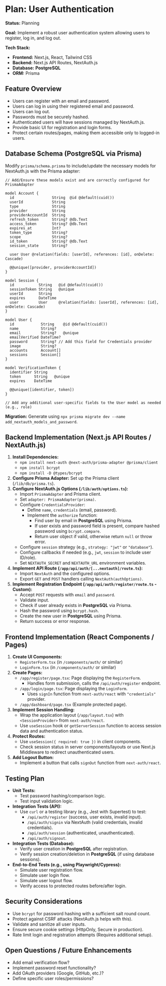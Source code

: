 # Plan: User Authentication

**Status:** Planning

**Goal:** Implement a robust user authentication system allowing users to register, log in, and log out.

**Tech Stack:**
*   **Frontend:** Next.js, React, Tailwind CSS
*   **Backend:** Next.js API Routes, NextAuth.js
*   **Database:** **PostgreSQL**
*   **ORM:** Prisma

## Feature Overview

*   Users can register with an email and password.
*   Users can log in using their registered email and password.
*   Users can log out.
*   Passwords must be securely hashed.
*   Authenticated users will have sessions managed by NextAuth.js.
*   Provide basic UI for registration and login forms.
*   Protect certain routes/pages, making them accessible only to logged-in users.

## Database Schema (**PostgreSQL** via Prisma)

Modify `prisma/schema.prisma` to include/update the necessary models for NextAuth.js with the Prisma adapter:

```prisma
// Add/Ensure these models exist and are correctly configured for PrismaAdapter

model Account {
  id                 String  @id @default(cuid())
  userId             String
  type               String
  provider           String
  providerAccountId  String
  refresh_token      String? @db.Text
  access_token       String? @db.Text
  expires_at         Int?
  token_type         String?
  scope              String?
  id_token           String? @db.Text
  session_state      String?

  user User @relation(fields: [userId], references: [id], onDelete: Cascade)

  @@unique([provider, providerAccountId])
}

model Session {
  id           String   @id @default(cuid())
  sessionToken String   @unique
  userId       String
  expires      DateTime
  user         User     @relation(fields: [userId], references: [id], onDelete: Cascade)
}

model User {
  id            String    @id @default(cuid())
  name          String?
  email         String?   @unique
  emailVerified DateTime?
  password      String? // Add this field for Credentials provider
  image         String?
  accounts      Account[]
  sessions      Session[]
}

model VerificationToken {
  identifier String
  token      String   @unique
  expires    DateTime

  @@unique([identifier, token])
}

// Add any additional user-specific fields to the User model as needed (e.g., role)
```
**Migration:** Generate using `npx prisma migrate dev --name add_nextauth_models_and_password`.

## Backend Implementation (Next.js API Routes / NextAuth.js)

1.  **Install Dependencies:**
    *   `npm install next-auth @next-auth/prisma-adapter @prisma/client`
    *   `npm install bcrypt`
    *   `npm install -D @types/bcrypt`
2.  **Configure Prisma Adapter:** Set up the Prisma client (`/lib/db/prisma.ts`).
3.  **Configure NextAuth.js Options (`/lib/auth/options.ts`):**
    *   Import `PrismaAdapter` and Prisma client.
    *   Set `adapter: PrismaAdapter(prisma)`.
    *   Configure `CredentialsProvider`:
        *   Define `name`, `credentials` (email, password).
        *   Implement the `authorize` function:
            *   Find user by email in **PostgreSQL** using Prisma.
            *   If user exists and password field is present, compare hashed password using `bcrypt.compare`.
            *   Return user object if valid, otherwise return `null` or throw error.
    *   Configure `session` strategy (e.g., `strategy: "jwt"` or `"database"`).
    *   Configure callbacks if needed (e.g., `jwt`, `session` to include user ID/role).
    *   Set `NEXTAUTH_SECRET` and `NEXTAUTH_URL` environment variables.
4.  **Implement API Route (`/app/api/auth/[...nextauth]/route.ts`):**
    *   Import `NextAuth` and the configured options.
    *   Export `GET` and `POST` handlers calling `NextAuth(authOptions)`.
5.  **Implement Registration Endpoint (`/app/api/auth/register/route.ts` - Custom):**
    *   Accept `POST` requests with `email` and `password`.
    *   Validate input.
    *   Check if user already exists in **PostgreSQL** via Prisma.
    *   Hash the password using `bcrypt.hash`.
    *   Create the new user in **PostgreSQL** using Prisma.
    *   Return success or error response.

## Frontend Implementation (React Components / Pages)

1.  **Create UI Components:**
    *   `RegisterForm.tsx` (in `/components/auth/` or similar)
    *   `LoginForm.tsx` (in `/components/auth/` or similar)
2.  **Create Pages:**
    *   `/app/register/page.tsx`: Page displaying the `RegisterForm`.
        *   Handles form submission, calls the `/api/auth/register` endpoint.
    *   `/app/login/page.tsx`: Page displaying the `LoginForm`.
        *   Uses `signIn` function from `next-auth/react` with `"credentials"` provider.
    *   `/app/dashboard/page.tsx` (Example protected page).
3.  **Implement Session Handling:**
    *   Wrap the application layout (`/app/layout.tsx`) with `<SessionProvider>` from `next-auth/react`.
    *   Use `useSession` hook or `getServerSession` function to access session data and authentication status.
4.  **Protect Routes:**
    *   Use `useSession({ required: true })` in client components.
    *   Check session status in server components/layouts or use Next.js Middleware to redirect unauthenticated users.
5.  **Add Logout Button:**
    *   Implement a button that calls `signOut` function from `next-auth/react`.

## Testing Plan

*   **Unit Tests:**
    *   Test password hashing/comparison logic.
    *   Test input validation logic.
*   **Integration Tests (API):**
    *   Use `curl` or a testing library (e.g., Jest with Supertest) to test:
        *   `/api/auth/register` (success, user exists, invalid input).
        *   `/api/auth/signin` via NextAuth (valid credentials, invalid credentials).
        *   `/api/auth/session` (authenticated, unauthenticated).
        *   `/api/auth/signout`.
*   **Integration Tests (Database):**
    *   Verify user creation in **PostgreSQL** after registration.
    *   Verify session creation/deletion in **PostgreSQL** (if using database sessions).
*   **End-to-End Tests (e.g., using Playwright/Cypress):**
    *   Simulate user registration flow.
    *   Simulate user login flow.
    *   Simulate user logout flow.
    *   Verify access to protected routes before/after login.

## Security Considerations

*   Use `bcrypt` for password hashing with a sufficient salt round count.
*   Protect against CSRF attacks (NextAuth.js helps with this).
*   Validate and sanitize all user inputs.
*   Ensure secure cookie settings (HttpOnly, Secure in production).
*   Rate limit login and registration attempts (Requires additional setup).

## Open Questions / Future Enhancements

*   Add email verification flow?
*   Implement password reset functionality?
*   Add OAuth providers (Google, GitHub, etc.)?
*   Define specific user roles/permissions? 